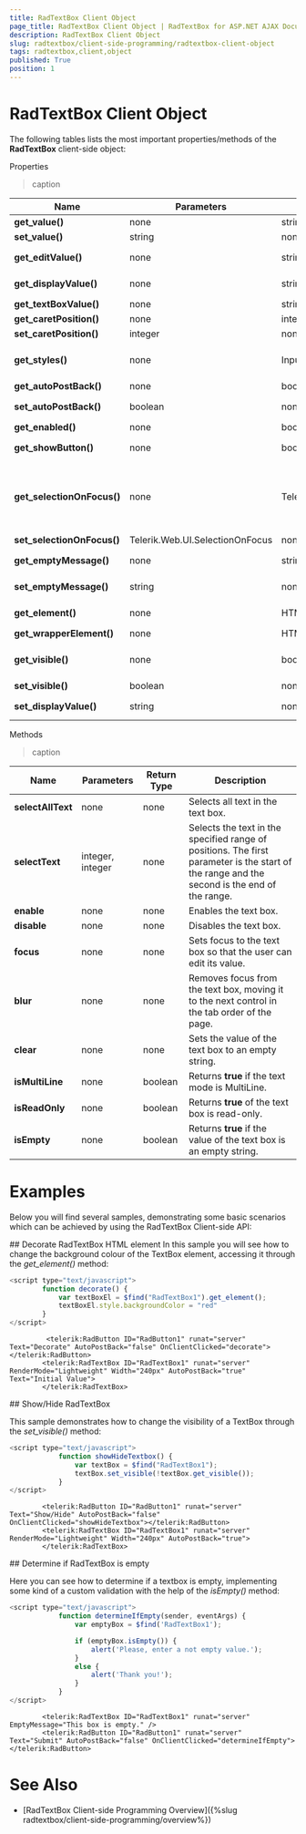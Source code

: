 ```yaml
---
title: RadTextBox Client Object
page_title: RadTextBox Client Object | RadTextBox for ASP.NET AJAX Documentation
description: RadTextBox Client Object
slug: radtextbox/client-side-programming/radtextbox-client-object
tags: radtextbox,client,object
published: True
position: 1
---
```


# RadTextBox Client Object



The following tables lists the most important properties/methods of the **RadTextBox** client-side object:

Properties


>caption  

| Name | Parameters | Return Type | Description |
| ------ | ------ | ------ | ------ |
| **get_value()** |none|string|Returns the value of the text box.|
| **set_value()** |string|none|Sets the value of the text box.|
| **get_editValue()** |none|string|Gets the value of the text box as it is formatted when the text box has focus.|
| **get_displayValue()** |none|string|Gets the value of the text box as it is formatted when the text box does not have focus.|
| **get_textBoxValue()** |none|string|Gets the string that the user typed into the text box.|
| **get_caretPosition()** |none|integer|Returns the current position of the caret.|
| **set_caretPosition()** |integer|none|Sets the position of the caret.|
| **get_styles()** |none|InputStyles|Returns the InputStyles Client object, which can be used to change the appearance of the text box when it is first loaded.|
| **get_autoPostBack()** |none|boolean|Returns the value of the **AutoPostBack** property.|
| **set_autoPostBack()** |boolean|none|Enables or disables postbacks when the user changes the text in the text box.|
| **get_enabled()** |none|boolean|Returns **true** if the text box is enabled.|
| **get_showButton()** |none|boolean|Returns **true** if the text box has an associated image button.|
| **get_selectionOnFocus()** |none|Telerik.Web.UI.SelectionOnFocus|Returns the value of the SelectionOnFocus property. Possible values are Telerik.Web.UI.SelectionOnFocus.CaretToBeginning, Telerik.Web.UI.SelectionOnFocus.CaretToEnd, Telerik.Web.UI.SelectionOnFocus.None, and Telerik.Web.UI.SelectionOnFocus.SelectAll.|
| **set_selectionOnFocus()** |Telerik.Web.UI.SelectionOnFocus|none|Sets the SelectionOnFocus property.|
| **get_emptyMessage()** |none|string|Returns the message that appears when the text box value is an empty string.|
| **set_emptyMessage()** |string|none|Sets the message that appears when the text box value is an empty string.|
| **get_element()** |none|HTML element|Gets the DOM element for the input element that holds the edit value.|
| **get_wrapperElement()** |none|HTML element|Gets the DOM element for the wrapper element.|
| **get_visible()** |none|boolean|Returns whether the input element is rendered as hidden or not. Does not apply if the control is inside another hidden html element.|
| **set_visible()** |boolean|none|Sets the input element as hidden on the client|
| **set_displayValue()** |string|none|Sets the value of the text box as it isformatted when the text box does not have focus.|

Methods


>caption  

| Name | Parameters | Return Type | Description |
| ------ | ------ | ------ | ------ |
| **selectAllText** |none|none|Selects all text in the text box.|
| **selectText** |integer, integer|none|Selects the text in the specified range of positions. The first parameter is the start of the range and the second is the end of the range.|
| **enable** |none|none|Enables the text box.|
| **disable** |none|none|Disables the text box.|
| **focus** |none|none|Sets focus to the text box so that the user can edit its value.|
| **blur** |none|none|Removes focus from the text box, moving it to the next control in the tab order of the page.|
| **clear** |none|none|Sets the value of the text box to an empty string.|
| **isMultiLine** |none|boolean|Returns **true** if the text mode is MultiLine.|
| **isReadOnly** |none|boolean|Returns **true** of the text box is read-only.|
| **isEmpty** |none|boolean|Returns **true** if the value of the text box is an empty string.|


# Examples
Below you will find several samples, demonstrating some basic scenarios which can be achieved by using the RadTextBox Client-side API:


## Decorate RadTextBox HTML element
In this sample you will see how to change the background colour of the TextBox element, accessing it through the *get_element()* method:

````JavaScript
<script type="text/javascript">
        function decorate() {
            var textBoxEl = $find("RadTextBox1").get_element();
            textBoxEl.style.backgroundColor = "red"
        }
</script>
````
````ASP.NET
         <telerik:RadButton ID="RadButton1" runat="server" Text="Decorate" AutoPostBack="false" OnClientClicked="decorate"></telerik:RadButton>
        <telerik:RadTextBox ID="RadTextBox1" runat="server" RenderMode="Lightweight" Width="240px" AutoPostBack="true" Text="Initial Value">
        </telerik:RadTextBox>
````

## Show/Hide RadTextBox

This sample demonstrates how to change the visibility of a TextBox through the *set_visible()* method:

````JavaScript
<script type="text/javascript">
            function showHideTextbox() {
                var textBox = $find("RadTextBox1");
                textBox.set_visible(!textBox.get_visible());
            }
</script>
````
````ASP.NET
        <telerik:RadButton ID="RadButton1" runat="server" Text="Show/Hide" AutoPostBack="false" OnClientClicked="showHideTextbox"></telerik:RadButton>
        <telerik:RadTextBox ID="RadTextBox1" runat="server" RenderMode="Lightweight" Width="240px" AutoPostBack="true">
        </telerik:RadTextBox>
````


## Determine if RadTextBox is empty

Here you can see how to determine if a textbox is empty, implementing some kind of a custom validation with the help of the *isEmpty()* method:

````JavaScript
<script type="text/javascript">
            function determineIfEmpty(sender, eventArgs) {
                var emptyBox = $find('RadTextBox1');

                if (emptyBox.isEmpty()) {
                    alert('Please, enter a not empty value.');
                }
                else {
                    alert('Thank you!');
                }
            }
</script>
````
````ASP.NET
        <telerik:RadTextBox ID="RadTextBox1" runat="server" EmptyMessage="This box is empty." />
        <telerik:RadButton ID="RadButton1" runat="server" Text="Submit" AutoPostBack="false" OnClientClicked="determineIfEmpty"></telerik:RadButton>
````


# See Also

 * [RadTextBox Client-side Programming Overview]({%slug radtextbox/client-side-programming/overview%})
